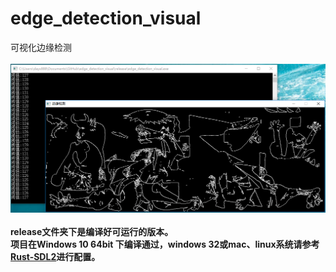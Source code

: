 # edge_detection_visual
可视化边缘检测
<br/><br/>
<img src="https://github.com/planet0104/edge_detection_visual/blob/master/screenshot.png" />
<br/><br/>
<b>release文件夹下是编译好可运行的版本。</b>
<br/>
<b>项目在Windows 10 64bit 下编译通过，windows 32或mac、linux系统请参考<a href="https://github.com/Rust-SDL2/rust-sdl2">Rust-SDL2</a>进行配置。</b>
